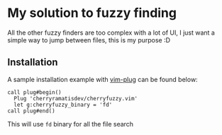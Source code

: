 # My solution to fuzzy finding

All the other fuzzy finders are too complex with a lot of UI, I just want a simple way to jump between files, this is my purpose :D 

## Installation

A sample installation example with [vim-plug](https://github.com/junegunn/vim-plug) can be found below:

```vim
call plug#begin()
  Plug 'cherryramatisdev/cherryfuzzy.vim'
  let g:cherryfuzzy_binary = 'fd'
call plug#end()
```

This will use `fd` binary for all the file search
